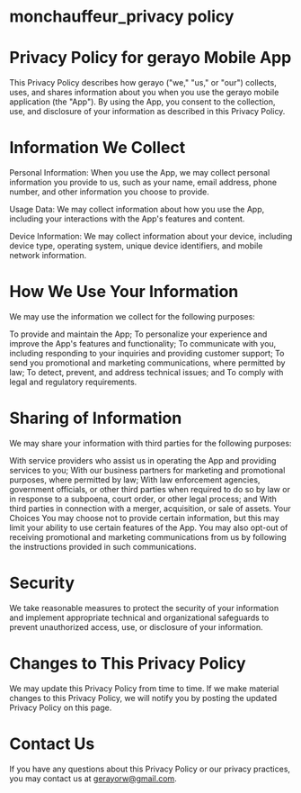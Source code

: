 # monchauffeur_privacy policy

# Privacy Policy for gerayo Mobile App
This Privacy Policy describes how gerayo ("we," "us," or "our") collects, uses, and shares information about you when you use the gerayo mobile application (the "App"). By using the App, you consent to the collection, use, and disclosure of your information as described in this Privacy Policy.

# Information We Collect
Personal Information: When you use the App, we may collect personal information you provide to us, such as your name, email address, phone number, and other information you choose to provide.

Usage Data: We may collect information about how you use the App, including your interactions with the App's features and content.

Device Information: We may collect information about your device, including device type, operating system, unique device identifiers, and mobile network information.

# How We Use Your Information
We may use the information we collect for the following purposes:

To provide and maintain the App;
To personalize your experience and improve the App's features and functionality;
To communicate with you, including responding to your inquiries and providing customer support;
To send you promotional and marketing communications, where permitted by law;
To detect, prevent, and address technical issues; and
To comply with legal and regulatory requirements.

# Sharing of Information
We may share your information with third parties for the following purposes:

With service providers who assist us in operating the App and providing services to you;
With our business partners for marketing and promotional purposes, where permitted by law;
With law enforcement agencies, government officials, or other third parties when required to do so by law or in response to a subpoena, court order, or other legal process; and
With third parties in connection with a merger, acquisition, or sale of assets.
Your Choices
You may choose not to provide certain information, but this may limit your ability to use certain features of the App. You may also opt-out of receiving promotional and marketing communications from us by following the instructions provided in such communications.

# Security
We take reasonable measures to protect the security of your information and implement appropriate technical and organizational safeguards to prevent unauthorized access, use, or disclosure of your information.

# Changes to This Privacy Policy
We may update this Privacy Policy from time to time. If we make material changes to this Privacy Policy, we will notify you by posting the updated Privacy Policy on this page.

# Contact Us
If you have any questions about this Privacy Policy or our privacy practices, you may contact us at gerayorw@gmail.com.
